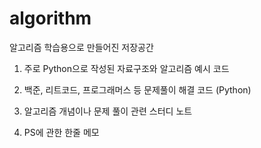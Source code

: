 # algorithm
알고리즘 학습용으로 만들어진 저장공간

1. 주로 Python으로 작성된 자료구조와 알고리즘 예시 코드

2. 백준, 리트코드, 프로그래머스 등 문제풀이 해결 코드 (Python)

3. 알고리즘 개념이나 문제 풀이 관련 스터디 노트

4. PS에 관한 한줄 메모

